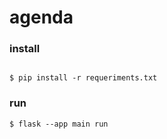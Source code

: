 # agenda


### install
```

$ pip install -r requeriments.txt
```
### run
````
$ flask --app main run
````

